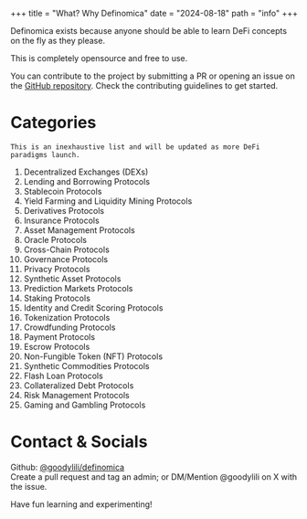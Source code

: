 +++
title = "What? Why Definomica"
date = "2024-08-18"
path = "info"
+++

Definomica exists because anyone should be able to learn DeFi concepts on the fly as they please.

This is completely opensource and free to use.

You can contribute to the project by submitting a PR or opening an issue on
the [GitHub repository](github.com/goodylili/definomica). Check the contributing guidelines to get started.

# Categories

    This is an inexhaustive list and will be updated as more DeFi paradigms launch.

1. Decentralized Exchanges (DEXs)
2. Lending and Borrowing Protocols
3. Stablecoin Protocols
4. Yield Farming and Liquidity Mining Protocols
5. Derivatives Protocols
6. Insurance Protocols
7. Asset Management Protocols
8. Oracle Protocols
9. Cross-Chain Protocols
10. Governance Protocols
11. Privacy Protocols
12. Synthetic Asset Protocols
13. Prediction Markets Protocols
14. Staking Protocols
15. Identity and Credit Scoring Protocols
16. Tokenization Protocols
17. Crowdfunding Protocols
18. Payment Protocols
19. Escrow Protocols
20. Non-Fungible Token (NFT) Protocols
21. Synthetic Commodities Protocols
22. Flash Loan Protocols
23. Collateralized Debt Protocols
24. Risk Management Protocols
25. Gaming and Gambling Protocols

# Contact & Socials

Github: [@goodylili/definomica](https://github.com/goodylili/definomica) <br />
Create a pull request and tag an admin; or DM/Mention @goodylili on X with the issue.


Have fun learning and experimenting!
